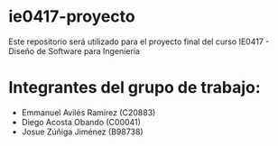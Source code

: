 # ie0417-proyecto
Este repositorio será utilizado para el proyecto final del curso IE0417 - Diseño de Software para Ingeniería

# Integrantes del grupo de trabajo:
- Emmanuel Avilés Ramírez (C20883)
- Diego Acosta Obando (C00041)
- Josue Zúñiga Jiménez (B98738)